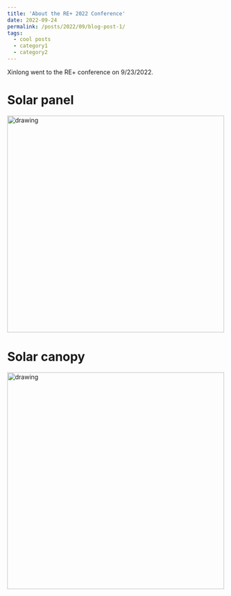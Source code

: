 ```yaml
---
title: 'About the RE+ 2022 Conference'
date: 2022-09-24
permalink: /posts/2022/09/blog-post-1/
tags:
  - cool posts
  - category1
  - category2
---
```


Xinlong went to the RE+ conference on 9/23/2022.

Solar panel
======
<img src="http://xinlong-du.github.io/files/Blog1RE+1.jpg" alt="drawing" width="500"/>

Solar canopy
======
<img src="http://xinlong-du.github.io/files/Blog1RE+2.jpg" alt="drawing" width="500"/>